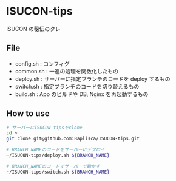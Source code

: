 # ISUCON-tips

ISUCON の秘伝のタレ

## File

- config.sh : コンフィグ
- common.sh : 一連の処理を関数化したもの
- deploy.sh : サーバーに指定ブランチのコードを deploy するもの
- switch.sh : 指定ブランチのコードを切り替えるもの
- build.sh : App のビルドや DB, Nginx を再起動するもの

## How to use

```bash
# サーバーにISUCON-tipsをclone
cd ~
git clone git@github.com:Baplisca/ISUCON-tips.git

# BRANCH_NAMEのコードをサーバーにデプロイ
~/ISUCON-tips/deploy.sh ${BRANCH_NAME}

# BRANCH_NAMEのコードでサーバーで動かす
~/ISUCON-tips/switch.sh ${BRANCH_NAME}
```
